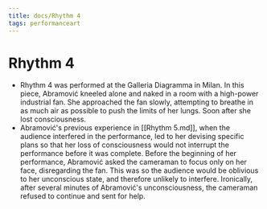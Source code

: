 ```yaml
---
title: docs/Rhythm 4
tags: performanceart
---
```


# Rhythm 4
- Rhythm 4 was performed at the Galleria Diagramma in Milan. In this piece, Abramović kneeled alone and naked in a room with a high-power industrial fan. She approached the fan slowly, attempting to breathe in as much air as possible to push the limits of her lungs. Soon after she lost consciousness.
- Abramović's previous experience in [[Rhythm 5.md]], when the audience interfered in the performance, led to her devising specific plans so that her loss of consciousness would not interrupt the performance before it was complete. Before the beginning of her performance, Abramović asked the cameraman to focus only on her face, disregarding the fan. This was so the audience would be oblivious to her unconscious state, and therefore unlikely to interfere. Ironically, after several minutes of Abramović's unconsciousness, the cameraman refused to continue and sent for help.